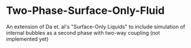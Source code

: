 # Two-Phase-Surface-Only-Fluid
An extension of Da et. al's "Surface-Only Liquids" to include simulation of internal bubbles as a second phase with two-way coupling (not implemented yet)
